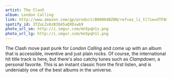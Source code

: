 ```yaml
---
artist: The Clash
album: London Calling
link: http://www.amazon.com/gp/product/B00004BZ0N/ref=as_li_tl?ie=UTF8&camp=1789&creative=390957&creativeASIN=B00004BZ0N&linkCode=as2&tag=besalbintheun-20&linkId=N4JOXUM6YIMFOMGU
spotify_id: 3TZuLZx0zB3Q45aQXDswb9
photo_url_sm: http://i.imgur.com/mn5pqh1s.png
photo_url_lg: http://i.imgur.com/mn5pqh1l.png
---
```

The Clash move past punk for *London Calling* and come up with an album that is accessible, inventive and just plain rocks. Of course, the international hit title track is here, but there's also catchy tunes such as *Clampdown*, a personal favorite. This is an instant classic from the first listen, and is undeniably one of the best albums in the universe.